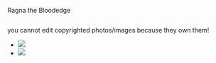 <!Doctype html>
<html>
<head> 
<title> first project on github ever! </title> 
</head>
<body>  <p> Ragna the Bloodedge</p>
    <img src="http://www.dustloop.com/wiki/images/thumb/f/fd/BBCS_Ragna_6A.png/175px-BBCS_Ragna_6A.png" alt="">
    <p> you cannot edit copyrighted photos/images because they own them!</p>
<footer>
<ul>
  <li>
    <img src="http://facebook.com">
  </li>
  <li>
    <img src="http://twitter.com">
  </li>
</ul>
</footer>
</body>
</html>
